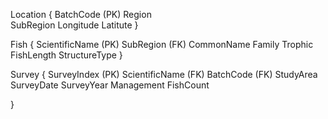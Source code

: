 Location 
{
	BatchCode (PK)
	Region  
	SubRegion
	Longitude
	Latitute
}

Fish
{
	ScientificName  (PK)
	SubRegion       (FK)
	CommonName
	Family
	Trophic
	FishLength
	StructureType
}

Survey
{
	SurveyIndex    (PK)
	ScientificName (FK)
	BatchCode	   (FK)
	StudyArea
	SurveyDate
	SurveyYear
	Management
	FishCount
	
	

}